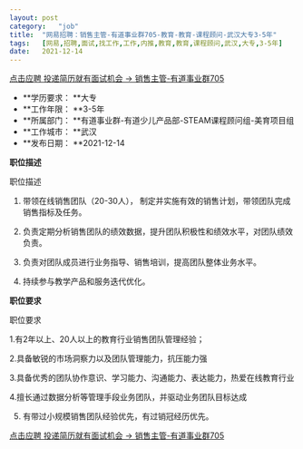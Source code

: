 ```yaml
---
layout:	post
category:	"job"
title:	"网易招聘：销售主管-有道事业群705-教育-教育-课程顾问-武汉大专3-5年"
tags:	[网易,招聘,面试,找工作,工作,内推,教育,教育,课程顾问,武汉,大专,3-5年]
date:	2021-12-14
---
```


[点击应聘 投递简历就有面试机会 ->  销售主管-有道事业群705](http://mobile.bole.netease.com/bole/boleDetail?id=36650&employeeId=346f03c3cda5f04c&key=all)



- **学历要求： **大专
- **工作年限： **3-5年
- **所属部门： **有道事业群-有道少儿产品部-STEAM课程顾问组-美育项目组
- **工作城市： **武汉
- **发布日期： **2021-12-14



**职位描述**

职位描述

1. 带领在线销售团队（20-30人）， 制定并实施有效的销售计划，带领团队完成销售指标及任务。

2. 负责定期分析销售团队的绩效数据，提升团队积极性和绩效水平，对团队绩效负责。

3. 负责对团队成员进行业务指导、销售培训，提高团队整体业务水平。

4. 持续参与教学产品和服务迭代优化。





**职位要求**

职位要求

1.有2年以上、20人以上的教育行业销售团队管理经验；

2.具备敏锐的市场洞察力以及团队管理能力，抗压能力强

3.具备优秀的团队协作意识、学习能力、沟通能力、表达能力，热爱在线教育行业

4.擅长通过数据分析等管理手段业务团队，并驱动业务团队目标达成

5. 有带过小规模销售团队经验优先，有过销冠经历优先。



[点击应聘 投递简历就有面试机会 ->  销售主管-有道事业群705](http://mobile.bole.netease.com/bole/boleDetail?id=36650&employeeId=346f03c3cda5f04c&key=all)
